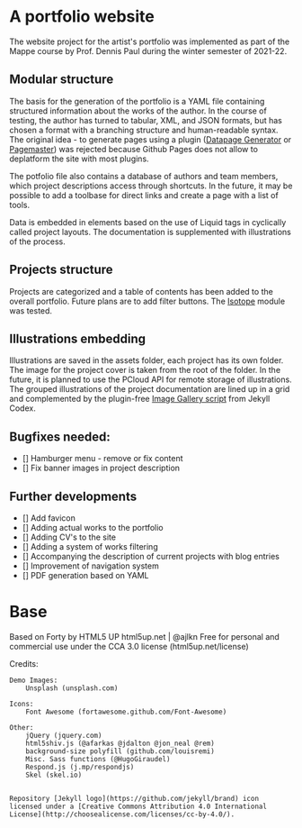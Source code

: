 # A portfolio website

The website project for the artist's portfolio was implemented as part of the Mappe course by Prof. Dennis Paul during the winter semester of 2021-22.

## Modular structure
The basis for the generation of the portfolio is a YAML file containing structured information about the works of the author. In the course of testing, the author has turned to tabular, XML, and JSON formats, but has chosen a format with a branching structure and human-readable syntax. The original idea - to generate pages using a plugin ([Datapage Generator](https://github.com/avillafiorita/jekyll-datapage_gen/issues) or [Pagemaster](https://github.com/mnyrop/pagemaster)) was rejected because Github Pages does not allow to deplatform the site with most plugins.

The potfolio file also contains a database of authors and team members, which project descriptions access through shortcuts. In the future, it may be possible to add a toolbase for direct links and create a page with a list of tools.

Data is embedded in elements based on the use of Liquid tags in cyclically called project layouts. The documentation is supplemented with illustrations of the process.

## Projects structure
Projects are categorized and a table of contents has been added to the overall portfolio. Future plans are to add filter buttons. The [Isotope](https://isotope.metafizzy.co/) module was tested.

## Illustrations embedding
Illustrations are saved in the assets folder, each project has its own folder. The image for the project cover is taken from the root of the folder. In the future, it is planned to use the PCloud API for remote storage of illustrations. The grouped illustrations of the project documentation are lined up in a grid and complemented by the plugin-free [Image Gallery script](https://jekyllcodex.org/without-plugin/image-gallery/) from Jekyll Codex.

## Bugfixes needed:
- [] Hamburger menu - remove or fix content
- [] Fix banner images in project description



## Further developments
- [] Add favicon
- [] Adding actual works to the portfolio
- [] Adding CV's to the site
- [] Adding a system of works filtering
- [] Accompanying the description of current projects with blog entries
- [] Improvement of navigation system
- [] PDF generation based on YAML



# Base
Based on Forty by HTML5 UP
html5up.net | @ajlkn
Free for personal and commercial use under the CCA 3.0 license (html5up.net/license)

Credits:

	Demo Images:
		Unsplash (unsplash.com)

	Icons:
		Font Awesome (fortawesome.github.com/Font-Awesome)

	Other:
		jQuery (jquery.com)
		html5shiv.js (@afarkas @jdalton @jon_neal @rem)
		background-size polyfill (github.com/louisremi)
		Misc. Sass functions (@HugoGiraudel)
		Respond.js (j.mp/respondjs)
		Skel (skel.io)
```

Repository [Jekyll logo](https://github.com/jekyll/brand) icon licensed under a [Creative Commons Attribution 4.0 International License](http://choosealicense.com/licenses/cc-by-4.0/).
